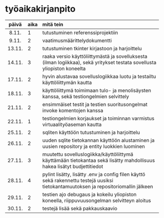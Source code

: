# työaikakirjanpito

| päivä | aika | mitä tein  |
| :----:|:-----| :-----|
| 8.11. | 1    | tutustuminen referenssiprojektiin |
| 9.11. | 2    | vaatimusmäärittelydokumentti |
| 13.11. | 2    | tutustuminen tkinter kirjastoon ja harjoittelu |
| 14.11. | 3    | raaka versio käyttöliittymästä ja sovelluksesta (ilman logiikkaa), sekä yritykset testata sovellusta yliopiston koneelta |
| 17.11. | 2    | hyvin alustavaa sovelluslogiikkaa luotu ja testailtu käyttöliittymän kautta |
| 18.11. | 3    | käyttöliittymä toimimaan tulo- ja menolisäysten kanssa, sekä testiongelmien selvittely |
| 21.11. | 2    | ensimmäiset testit ja testien suoritusongelmat invoke komentojen kanssa |
| 22.11. | 1    | testiongelmien korjaukset ja toiminnan varmistus virtuaalityöaseman kautta |
| 25.11. | 2    | sqliten käyttöön tutustuminen ja harjoittelu |
| 26.11. | 2    | uuden sqlite tietokannan käyttöön alustaminen ja uusien repository ja entity luokkien luominen |
| 27.11. | 3    | muutettu sovelluslogiikka/käyttöliittymä käyttämään tietokantaa sekä lisätty mahdollisuus hakea lisätyt budjettitiedot |
| 28.11. | 4    | pylint lisätty, lisätty .env ja config filen käyttö sekä rakennettu testejä uusiksi tietokantamuutoksen ja repositoriomallin jälkeen |
| 29.11. | 2    | testien ajo debugaus ja kokeilu yliopiston koneella, riippuvuusongelman selvitteyn aloitus |
| 30.11. | 2    | testejä lisää sekä pakkauskaavio |
